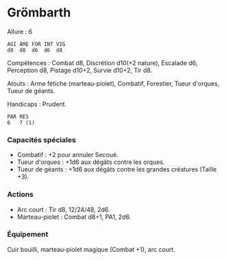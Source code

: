 # Grömbarth

Allure : 6

	AGI	ÂME	FOR	INT	VIG
	d8	d8	d6	d6	d8

Compétences : Combat d8, Discrétion d10(+2 nature), Escalade d6, Perception d8, Pistage d10+2, Survie d10+2, Tir d8.

Atouts : Arme fétiche (marteau-piolet), Combatif, Forestier, Tueur d'orques, Tueur de géants.

Handicaps : Prudent.

	PAR	RES
	6	7 (1)

### Capacités spéciales
- Combatif : +2 pour annuler Secoué.
- Tueur d'orques : +1d6 aux dégâts contre les orques.
- Tueur de géants : +1d6 aux dégâts contre les grandes créatures (Taille +3).

### Actions
- Arc court : Tir d8, 12/24/48, 2d6.
- Marteau-piolet : Combat d8+1, PA1, 2d6.

### Équipement
Cuir bouilli, marteau-piolet magique (Combat +1), arc court.
